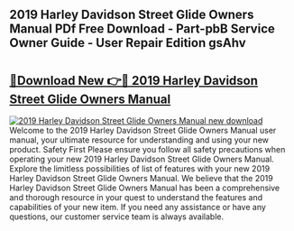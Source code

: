 ## 2019 Harley Davidson Street Glide Owners Manual PDf Free Download - Part-pbB Service Owner Guide - User Repair Edition gsAhv

# <h2><a href="http://bc44011.oget.top/?id=2019+Harley+Davidson+Street+Glide+Owners+Manual">🔗Download New 👉🔴 2019 Harley Davidson Street Glide Owners Manual</a></h2>

[![2019 Harley Davidson Street Glide Owners Manual new download](https://i.imgur.com/5g1atiW.png)](http://bc44011.oget.top/?id=2019+Harley+Davidson+Street+Glide+Owners+Manual)
Welcome to the 2019 Harley Davidson Street Glide Owners Manual user manual, your ultimate resource for understanding and using your new product. Safety First Please ensure you follow all safety precautions when operating your new 2019 Harley Davidson Street Glide Owners Manual. Explore the limitless possibilities of list of features with your new 2019 Harley Davidson Street Glide Owners Manual. We believe that the 2019 Harley Davidson Street Glide Owners Manual has been a comprehensive and thorough resource in your quest to understand the features and capabilities of your new item. If you need any assistance or have any questions, our customer service team is always available.
